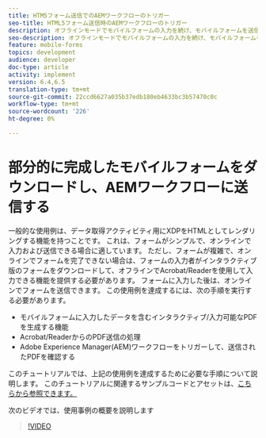 ```yaml
---
title: HTM5フォーム送信でのAEMワークフローのトリガー
seo-title: HTML5フォーム送信時のAEMワークフローのトリガー
description: オフラインモードでモバイルフォームの入力を続け、モバイルフォームを送信してAEMワークフローをトリガーする
seo-description: オフラインモードでモバイルフォームの入力を続け、モバイルフォームを送信してAEMワークフローをトリガーする
feature: mobile-forms
topics: development
audience: developer
doc-type: article
activity: implement
version: 6.4,6.5
translation-type: tm+mt
source-git-commit: 22ccd6627a035b37edb180eb4633bc3b57470c0c
workflow-type: tm+mt
source-wordcount: '226'
ht-degree: 0%

---
```



# 部分的に完成したモバイルフォームをダウンロードし、AEMワークフローに送信する

一般的な使用例は、データ取得アクティビティ用にXDPをHTMLとしてレンダリングする機能を持つことです。 これは、フォームがシンプルで、オンラインで入力および送信できる場合に適しています。 ただし、フォームが複雑で、オンラインでフォームを完了できない場合は、フォームの入力者がインタラクティブ版のフォームをダウンロードして、オフラインでAcrobat/Readerを使用して入力できる機能を提供する必要があります。 フォームに入力した後は、オンラインでフォームを送信できます。
この使用例を達成するには、次の手順を実行する必要があります。

* モバイルフォームに入力したデータを含むインタラクティブ/入力可能なPDFを生成する機能
* Acrobat/ReaderからのPDF送信の処理
* Adobe Experience Manager(AEM)ワークフローをトリガーして、送信されたPDFを確認する

このチュートリアルでは、上記の使用例を達成するために必要な手順について説明します。 このチュートリアルに関連するサンプルコードとアセットは、[こちらから参照できます。](part-four.md)

次のビデオでは、使用事例の概要を説明します

>[!VIDEO](https://video.tv.adobe.com/v/29677?quality=9&learn=on)


